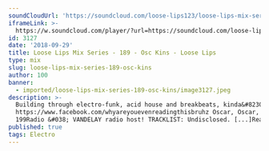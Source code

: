 ```yaml
---
soundCloudUrl: 'https://soundcloud.com/loose-lips123/loose-lips-mix-series-189-osc-kins'
iframeLink: >-
  https://w.soundcloud.com/player/?url=https://soundcloud.com/loose-lips123/loose-lips-mix-series-189-osc-kins&color=00aabb&auto_play=false&hide_related=false&show_comments=true&show_user=true&show_reposts=false
id: 3127
date: '2018-09-29'
title: Loose Lips Mix Series - 189 - Osc Kins - Loose Lips
type: mix
slug: loose-lips-mix-series-189-osc-kins
author: 100
banner:
  - imported/loose-lips-mix-series-189-osc-kins/image3127.jpeg
description: >-
  Building through electro-funk, acid house and breakbeats, kinda&#8230;
  https://www.facebook.com/whyareyouevenreadingthisbruhz Oscar, Oscar, Oscar.
  199Radio &#038; VANDELAY radio host! TRACKLIST: Undisclosed. [...]Read More...
published: true
tags: Electro
---
```

